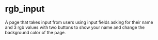# rgb_input
A page that takes input from users using input fields asking for their name and 3 rgb values with two buttons to show your name and change the background color of the page.
